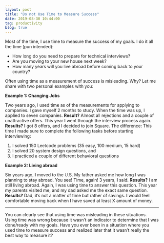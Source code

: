```yaml
---
layout: post
title: "Do not Use Time to Measure Success"
date: 2019-08-30 10:44:00
tag: productivity
blog: true
---
```


Most of the time, I use time to measure the success of my goals. I do it all the time (pun intended):

- How long do you need to prepare for technical interviews?
- Are you moving to your new house next week?
- How many years will you live abroad before coming back to your country?

Often using time as a measurement of success is misleading. Why? Let me share with two personal examples with you:

__Example 1: Changing Jobs__

Two years ago, I used time as of the measurements for applying to companies. I gave myself 2 months to study. When the time was up, I applied to seven companies. __Result?__ Almost all rejections and a couple of unattractive offers. This year I went through the interview process again. __Results?__ I got 8 offers, and I decided to join Square. The difference: This time I made sure to complete the following tasks before starting interviewing:

1. I solved 150 Leetcode problems (35 easy, 100 medium, 15 hard)
1. I solved 20 system design questions, and
1. I practiced a couple of different behavioral questions

__Example 2: Living abroad__

Six years ago, I moved to the U.S. My father asked me how long I was planning to stay abroad. You see! Time, again! 3 years, I said. __Results?__ I am still living abroad. Again, I was using time to answer this question. This year my parents visited me, and my dad asked me the exact same question. __Results?__ Dad, it’s not a matter of time but rather of savings. I would feel comfortable moving back when I have saved at least X amount of money.

___
You can clearly see that using time was misleading in these situations. Using time was wrong because it wasn’t an indicator to determine that I was done/ready with my goals. Have you ever been in a situation where you used time to measure success and realized later that it wasn’t really the best way to measure it?
